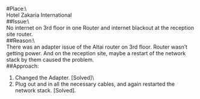 #Place:\  
Hotel Zakaria International\
##Issue:\  
No internet on 3rd floor in one Router and internet
blackout at the reception site router.\
##Reason:\   
There was an adapter issue of the Altai router on
3rd floor. Router wasn’t getting power. And on the reception
site, maybe a restart of the network stack by them caused the
problem.\
##Approach\:  
1. Changed the Adapter. [Solved]\
2. Plug out and in all the necessary cables, and again restarted
the network stack. [Solved].
